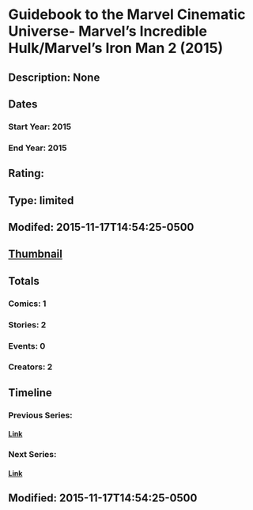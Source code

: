 # Guidebook to the Marvel Cinematic Universe- Marvel’s Incredible Hulk/Marvel’s Iron Man 2 (2015)
## Description: None
## Dates
### Start Year: 2015
### End Year: 2015
## Rating: 
## Type: limited
## Modifed: 2015-11-17T14:54:25-0500
## [Thumbnail](http://i.annihil.us/u/prod/marvel/i/mg/b/40/image_not_available.jpg)
## Totals
### Comics: 1
### Stories: 2
### Events: 0
### Creators: 2
## Timeline
### Previous Series: 
#### [Link]()
### Next Series: 
#### [Link]()
## Modified: 2015-11-17T14:54:25-0500
